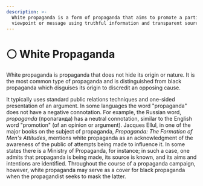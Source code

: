 ```yaml
---
description: >-
  White propaganda is a form of propaganda that aims to promote a particular
  viewpoint or message using truthful information and transparent sources.
---
```


# ⚪ White Propaganda





White propaganda is propaganda that does not hide its origin or nature. It is the most common type of propaganda and is distinguished from black propaganda which disguises its origin to discredit an opposing cause.

It typically uses standard public relations techniques and one-sided presentation of an argument. In some languages the word "propaganda" does not have a negative connotation. For example, the Russian word, _propaganda_ (пропаганда) has a neutral connotation, similar to the English word "promotion" (of an opinion or argument). Jacques Ellul, in one of the major books on the subject of propaganda, _Propaganda: The Formation of Men's Attitudes_, mentions white propaganda as an acknowledgment of the awareness of the public of attempts being made to influence it. In some states there is a Ministry of Propaganda, for instance; in such a case, one admits that propaganda is being made, its source is known, and its aims and intentions are identified. Throughout the course of a propaganda campaign, however, white propaganda may serve as a cover for black propaganda when the propagandist seeks to mask the latter.
